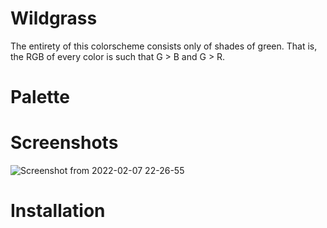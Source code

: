 # Wildgrass

The entirety of this colorscheme consists only of shades of green. That is, the RGB of every color is such that G > B and G > R.

# Palette

# Screenshots

![Screenshot from 2022-02-07 22-26-55](https://user-images.githubusercontent.com/74194607/152912952-cbbb814f-c00b-4220-a85d-73d6be46677b.png)

# Installation
